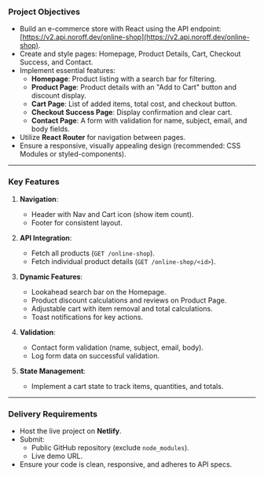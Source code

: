 ### **Project Objectives**

- Build an e-commerce store with React using the API endpoint: [https://v2.api.noroff.dev/online-shop](https://v2.api.noroff.dev/online-shop).
- Create and style pages: Homepage, Product Details, Cart, Checkout Success, and Contact.
- Implement essential features:
  - **Homepage**: Product listing with a search bar for filtering.
  - **Product Page**: Product details with an "Add to Cart" button and discount display.
  - **Cart Page**: List of added items, total cost, and checkout button.
  - **Checkout Success Page**: Display confirmation and clear cart.
  - **Contact Page**: A form with validation for name, subject, email, and body fields.
- Utilize **React Router** for navigation between pages.
- Ensure a responsive, visually appealing design (recommended: CSS Modules or styled-components).

---

### **Key Features**

1. **Navigation**:

   - Header with Nav and Cart icon (show item count).
   - Footer for consistent layout.

2. **API Integration**:

   - Fetch all products (`GET /online-shop`).
   - Fetch individual product details (`GET /online-shop/<id>`).

3. **Dynamic Features**:

   - Lookahead search bar on the Homepage.
   - Product discount calculations and reviews on Product Page.
   - Adjustable cart with item removal and total calculations.
   - Toast notifications for key actions.

4. **Validation**:

   - Contact form validation (name, subject, email, body).
   - Log form data on successful validation.

5. **State Management**:
   - Implement a cart state to track items, quantities, and totals.

---

### **Delivery Requirements**

- Host the live project on **Netlify**.
- Submit:
  - Public GitHub repository (exclude `node_modules`).
  - Live demo URL.
- Ensure your code is clean, responsive, and adheres to API specs.
